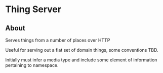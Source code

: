 # Thing Server

## About

Serves things from a number of places over HTTP

Useful for serving out a flat set of domain things, some conventions TBD.

Initially must infer a media type and include some element of information
pertaining to namespace.
